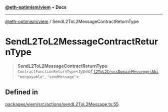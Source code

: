 [**@eth-optimism/viem**](../README.md) • **Docs**

***

[@eth-optimism/viem](../README.md) / SendL2ToL2MessageContractReturnType

# SendL2ToL2MessageContractReturnType

> **SendL2ToL2MessageContractReturnType**: `ContractFunctionReturnType`\<*typeof* [`l2ToL2CrossDomainMessengerAbi`](../variables/l2ToL2CrossDomainMessengerAbi.md), `"nonpayable"`, `"sendMessage"`\>

## Defined in

[packages/viem/src/actions/sendL2ToL2Message.ts:55](https://github.com/ethereum-optimism/ecosystem/blob/6d6302cd415cfc874f1d86fa22a309bdd9314531/packages/viem/src/actions/sendL2ToL2Message.ts#L55)
